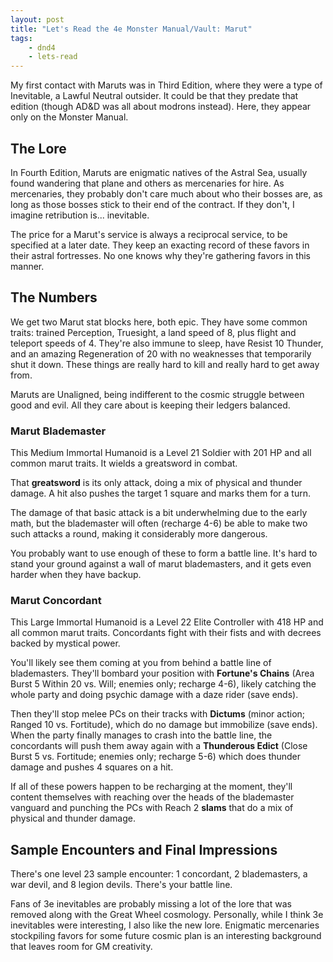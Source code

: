 ```yaml
---
layout: post
title: "Let's Read the 4e Monster Manual/Vault: Marut"
tags:
    - dnd4
    - lets-read
---
```


My first contact with Maruts was in Third Edition, where they were a type of
Inevitable, a Lawful Neutral outsider. It could be that they predate that
edition (though AD&D was all about modrons instead). Here, they appear only on
the Monster Manual.

## The Lore

In Fourth Edition, Maruts are enigmatic natives of the Astral Sea, usually found
wandering that plane and others as mercenaries for hire. As mercenaries, they
probably don't care much about who their bosses are, as long as those bosses
stick to their end of the contract. If they don't, I imagine retribution
is... inevitable.

The price for a Marut's service is always a reciprocal service, to be specified
at a later date. They keep an exacting record of these favors in their astral
fortresses. No one knows why they're gathering favors in this manner.

## The Numbers

We get two Marut stat blocks here, both epic. They have some common traits:
trained Perception, Truesight, a land speed of 8, plus flight and teleport
speeds of 4. They're also immune to sleep, have Resist 10 Thunder, and an
amazing Regeneration of 20 with no weaknesses that temporarily shut it
down. These things are really hard to kill and really hard to get away from.

Maruts are Unaligned, being indifferent to the cosmic struggle between good and
evil. All they care about is keeping their ledgers balanced.

### Marut Blademaster

This Medium Immortal Humanoid is a Level 21 Soldier with 201 HP and all common
marut traits. It wields a greatsword in combat.

That **greatsword** is its only attack, doing a mix of physical and thunder
damage. A hit also pushes the target 1 square and marks them for a turn.

The damage of that basic attack is a bit underwhelming due to the early math,
but the blademaster will often (recharge 4-6) be able to make two such attacks a
round, making it considerably more dangerous.

You probably want to use enough of these to form a battle line. It's hard to
stand your ground against a wall of marut blademasters, and it gets even harder
when they have backup.

### Marut Concordant

This Large Immortal Humanoid is a Level 22 Elite Controller with 418 HP and all
common marut traits. Concordants fight with their fists and with decrees backed
by mystical power.

You'll likely see them coming at you from behind a battle line of
blademasters. They'll bombard your position with **Fortune's Chains** (Area
Burst 5 Within 20 vs. Will; enemies only; recharge 4-6), likely catching the
whole party and doing psychic damage with a daze rider (save ends).

Then they'll stop melee PCs on their tracks with **Dictums** (minor action;
Ranged 10 vs. Fortitude), which do no damage but immobilize (save ends). When
the party finally manages to crash into the battle line, the concordants will
push them away again with a **Thunderous Edict** (Close Burst 5 vs. Fortitude;
enemies only; recharge 5-6) which does thunder damage and pushes 4 squares on a
hit.

If all of these powers happen to be recharging at the moment, they'll content
themselves with reaching over the heads of the blademaster vanguard and punching
the PCs with Reach 2 **slams** that do a mix of physical and thunder damage.

## Sample Encounters and Final Impressions

There's one level 23 sample encounter: 1 concordant, 2 blademasters, a war
devil, and 8 legion devils. There's your battle line.

Fans of 3e inevitables are probably missing a lot of the lore that was removed
along with the Great Wheel cosmology. Personally, while I think 3e inevitables
were interesting, I also like the new lore. Enigmatic mercenaries stockpiling
favors for some future cosmic plan is an interesting background that leaves room
for GM creativity.
